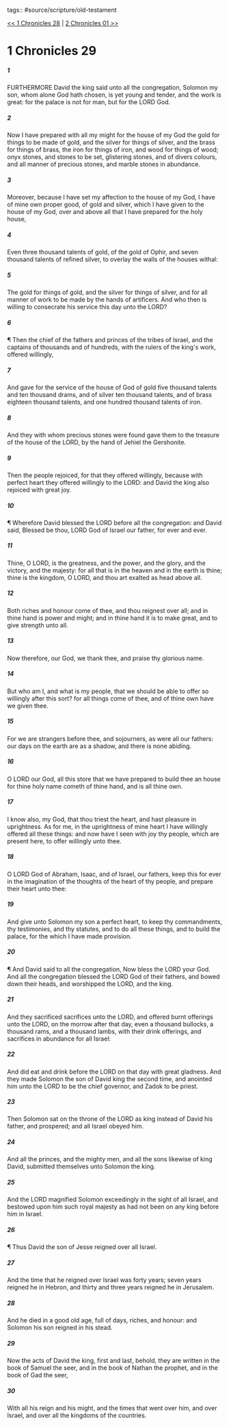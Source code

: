 tags:: #source/scripture/old-testament

[<< 1 Chronicles 28](/Old_Testament/13_1_Chronicles/1_Chronicles_28.md) | [2 Chronicles 01 >>](/Old_Testament/14_2_Chronicles/2_Chronicles_01.md)

# 1 Chronicles 29

##### 1

FURTHERMORE David the king said unto all the congregation, Solomon my son, whom alone God hath chosen, is yet young and tender, and the work is great: for the palace is not for man, but for the LORD God.

##### 2

Now I have prepared with all my might for the house of my God the gold for things to be made of gold, and the silver for things of silver, and the brass for things of brass, the iron for things of iron, and wood for things of wood; onyx stones, and stones to be set, glistering stones, and of divers colours, and all manner of precious stones, and marble stones in abundance.

##### 3

Moreover, because I have set my affection to the house of my God, I have of mine own proper good, of gold and silver, which I have given to the house of my God, over and above all that I have prepared for the holy house,

##### 4

Even three thousand talents of gold, of the gold of Ophir, and seven thousand talents of refined silver, to overlay the walls of the houses withal:

##### 5

The gold for things of gold, and the silver for things of silver, and for all manner of work to be made by the hands of artificers. And who then is willing to consecrate his service this day unto the LORD?

##### 6

¶ Then the chief of the fathers and princes of the tribes of Israel, and the captains of thousands and of hundreds, with the rulers of the king's work, offered willingly,

##### 7

And gave for the service of the house of God of gold five thousand talents and ten thousand drams, and of silver ten thousand talents, and of brass eighteen thousand talents, and one hundred thousand talents of iron.

##### 8

And they with whom precious stones were found gave them to the treasure of the house of the LORD, by the hand of Jehiel the Gershonite.

##### 9

Then the people rejoiced, for that they offered willingly, because with perfect heart they offered willingly to the LORD: and David the king also rejoiced with great joy.

##### 10

¶ Wherefore David blessed the LORD before all the congregation: and David said, Blessed be thou, LORD God of Israel our father, for ever and ever.

##### 11

Thine, O LORD, is the greatness, and the power, and the glory, and the victory, and the majesty: for all that is in the heaven and in the earth is thine; thine is the kingdom, O LORD, and thou art exalted as head above all.

##### 12

Both riches and honour come of thee, and thou reignest over all; and in thine hand is power and might; and in thine hand it is to make great, and to give strength unto all.

##### 13

Now therefore, our God, we thank thee, and praise thy glorious name.

##### 14

But who am I, and what is my people, that we should be able to offer so willingly after this sort? for all things come of thee, and of thine own have we given thee.

##### 15

For we are strangers before thee, and sojourners, as were all our fathers: our days on the earth are as a shadow, and there is none abiding.

##### 16

O LORD our God, all this store that we have prepared to build thee an house for thine holy name cometh of thine hand, and is all thine own.

##### 17

I know also, my God, that thou triest the heart, and hast pleasure in uprightness. As for me, in the uprightness of mine heart I have willingly offered all these things: and now have I seen with joy thy people, which are present here, to offer willingly unto thee.

##### 18

O LORD God of Abraham, Isaac, and of Israel, our fathers, keep this for ever in the imagination of the thoughts of the heart of thy people, and prepare their heart unto thee:

##### 19

And give unto Solomon my son a perfect heart, to keep thy commandments, thy testimonies, and thy statutes, and to do all these things, and to build the palace, for the which I have made provision.

##### 20

¶ And David said to all the congregation, Now bless the LORD your God. And all the congregation blessed the LORD God of their fathers, and bowed down their heads, and worshipped the LORD, and the king.

##### 21

And they sacrificed sacrifices unto the LORD, and offered burnt offerings unto the LORD, on the morrow after that day, even a thousand bullocks, a thousand rams, and a thousand lambs, with their drink offerings, and sacrifices in abundance for all Israel:

##### 22

And did eat and drink before the LORD on that day with great gladness. And they made Solomon the son of David king the second time, and anointed him unto the LORD to be the chief governor, and Zadok to be priest.

##### 23

Then Solomon sat on the throne of the LORD as king instead of David his father, and prospered; and all Israel obeyed him.

##### 24

And all the princes, and the mighty men, and all the sons likewise of king David, submitted themselves unto Solomon the king.

##### 25

And the LORD magnified Solomon exceedingly in the sight of all Israel, and bestowed upon him such royal majesty as had not been on any king before him in Israel.

##### 26

¶ Thus David the son of Jesse reigned over all Israel.

##### 27

And the time that he reigned over Israel was forty years; seven years reigned he in Hebron, and thirty and three years reigned he in Jerusalem.

##### 28

And he died in a good old age, full of days, riches, and honour: and Solomon his son reigned in his stead.

##### 29

Now the acts of David the king, first and last, behold, they are written in the book of Samuel the seer, and in the book of Nathan the prophet, and in the book of Gad the seer,

##### 30

With all his reign and his might, and the times that went over him, and over Israel, and over all the kingdoms of the countries.
